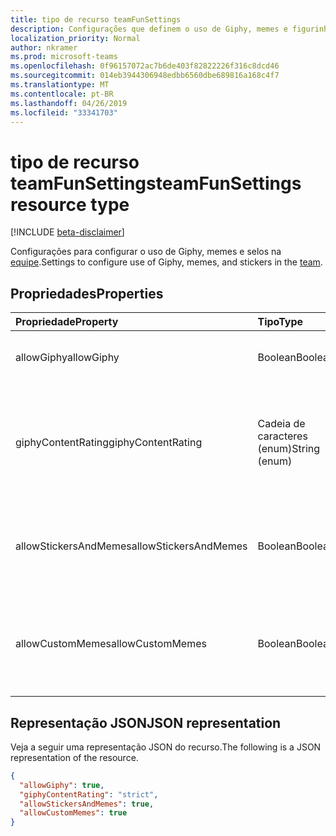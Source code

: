 ```yaml
---
title: tipo de recurso teamFunSettings
description: Configurações que definem o uso de Giphy, memes e figurinhas na equipe.
localization_priority: Normal
author: nkramer
ms.prod: microsoft-teams
ms.openlocfilehash: 0f96157072ac7b6de403f82822226f316c8dcd46
ms.sourcegitcommit: 014eb3944306948edbb6560dbe689816a168c4f7
ms.translationtype: MT
ms.contentlocale: pt-BR
ms.lasthandoff: 04/26/2019
ms.locfileid: "33341703"
---
```

# <a name="teamfunsettings-resource-type"></a><span data-ttu-id="96b40-103">tipo de recurso teamFunSettings</span><span class="sxs-lookup"><span data-stu-id="96b40-103">teamFunSettings resource type</span></span>

[!INCLUDE [beta-disclaimer](../../includes/beta-disclaimer.md)]

<span data-ttu-id="96b40-104">Configurações para configurar o uso de Giphy, memes e selos na [equipe](team.md).</span><span class="sxs-lookup"><span data-stu-id="96b40-104">Settings to configure use of Giphy, memes, and stickers in the [team](team.md).</span></span>

## <a name="properties"></a><span data-ttu-id="96b40-105">Propriedades</span><span class="sxs-lookup"><span data-stu-id="96b40-105">Properties</span></span>
| <span data-ttu-id="96b40-106">Propriedade</span><span class="sxs-lookup"><span data-stu-id="96b40-106">Property</span></span>     | <span data-ttu-id="96b40-107">Tipo</span><span class="sxs-lookup"><span data-stu-id="96b40-107">Type</span></span>   |<span data-ttu-id="96b40-108">Descrição</span><span class="sxs-lookup"><span data-stu-id="96b40-108">Description</span></span>|
|:---------------|:--------|:----------|
|<span data-ttu-id="96b40-109">allowGiphy</span><span class="sxs-lookup"><span data-stu-id="96b40-109">allowGiphy</span></span>|<span data-ttu-id="96b40-110">Boolean</span><span class="sxs-lookup"><span data-stu-id="96b40-110">Boolean</span></span>|<span data-ttu-id="96b40-111">Se definido como true, habilita o uso do Giphy.</span><span class="sxs-lookup"><span data-stu-id="96b40-111">If set to true, enables Giphy use.</span></span>|
|<span data-ttu-id="96b40-112">giphyContentRating</span><span class="sxs-lookup"><span data-stu-id="96b40-112">giphyContentRating</span></span>|<span data-ttu-id="96b40-113">Cadeia de caracteres (enum)</span><span class="sxs-lookup"><span data-stu-id="96b40-113">String (enum)</span></span>|<span data-ttu-id="96b40-114">Classificação de conteúdo do Giphy.</span><span class="sxs-lookup"><span data-stu-id="96b40-114">Giphy content rating.</span></span> <span data-ttu-id="96b40-115">Os valores possíveis são: `moderate` e `strict`.</span><span class="sxs-lookup"><span data-stu-id="96b40-115">Possible values are: `moderate`, `strict`.</span></span>|
|<span data-ttu-id="96b40-116">allowStickersAndMemes</span><span class="sxs-lookup"><span data-stu-id="96b40-116">allowStickersAndMemes</span></span>|<span data-ttu-id="96b40-117">Boolean</span><span class="sxs-lookup"><span data-stu-id="96b40-117">Boolean</span></span>|<span data-ttu-id="96b40-118">Se definido como true, permite que os usuários incluam adesivos e memes.</span><span class="sxs-lookup"><span data-stu-id="96b40-118">If set to true, enables users to include stickers and memes.</span></span>|
|<span data-ttu-id="96b40-119">allowCustomMemes</span><span class="sxs-lookup"><span data-stu-id="96b40-119">allowCustomMemes</span></span>|<span data-ttu-id="96b40-120">Boolean</span><span class="sxs-lookup"><span data-stu-id="96b40-120">Boolean</span></span>|<span data-ttu-id="96b40-121">Se definido como true, permite que os usuários incluam memes personalizados.</span><span class="sxs-lookup"><span data-stu-id="96b40-121">If set to true, enables users to include custom memes.</span></span>|

## <a name="json-representation"></a><span data-ttu-id="96b40-122">Representação JSON</span><span class="sxs-lookup"><span data-stu-id="96b40-122">JSON representation</span></span>

<span data-ttu-id="96b40-123">Veja a seguir uma representação JSON do recurso.</span><span class="sxs-lookup"><span data-stu-id="96b40-123">The following is a JSON representation of the resource.</span></span>

<!-- {
  "blockType": "resource",
  "@odata.type": "microsoft.graph.teamFunSettings"
}-->

```json
{
  "allowGiphy": true,
  "giphyContentRating": "strict",
  "allowStickersAndMemes": true,
  "allowCustomMemes": true
}
```

<!-- uuid: 8fcb5dbc-d5aa-4681-8e31-b001d5168d79
2015-10-25 14:57:30 UTC -->
<!--
{
  "type": "#page.annotation",
  "description": "team's funSettings resource",
  "keywords": "",
  "section": "documentation",
  "tocPath": "",
  "suppressions": []
}
-->
